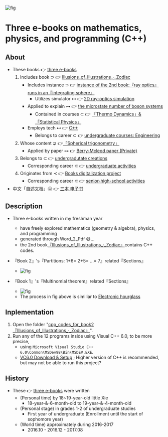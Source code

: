 ![fig](https://raw.githubusercontent.com/ChenZhu-Xie/3_books_with_cpp/master/img/book_3_cover.png "『Book 3』's『Special Relativity』related『Sections』")

# Three e-books on mathematics, physics, and programming (C++)

## About
* These books 👉 [three e-books](https://github.com/ChenZhu-Xie/3_books_with_cpp)
    1. Includes book ⊃ 👉 [Illusions_of_Illustrations_·_Zodiac](https://github.com/ChenZhu-Xie/3_books_with_cpp/tree/master/cpp_codes_for_book2『Illusions_of_Illustrations_·_Zodiac』)
        * Includes instance ⊃ 👉 [instance of the 2nd book:『ray optics』runs in an『integrating sphere』](https://github.com/ChenZhu-Xie/geometric_optics_2_discrete_mathematics)
            * Utilizes simulator ⊷ 👉 [2D ray-optics simulation](https://github.com/ChenZhu-Xie/ray_optics__xcz)
        * Applied to explain ⊶ 👉 [the microstate number of boson systems](https://github.com/ChenZhu-Xie/undergraduate_courses/tree/master/03__2.1__Courses_Science\12__5.3__Email_exchange_with「Thermodynamics_and_Statistical_Physics」teacher_Li_Nan__2.5_year)
            * Contained in courses ⊂ 👉 [「Thermo Dynamics」&「Statistical Physics」](https://github.com/ChenZhu-Xie/undergraduate_courses/tree/master/03__2.1__Courses_Science\12__5.3__Email_exchange_with「Thermodynamics_and_Statistical_Physics」teacher_Li_Nan__2.5_year)
        * Employs tech ⊷ 👉 [C++](https://github.com/ChenZhu-Xie/undergraduate_courses/tree/master/04__2.2__Courses_Engineering/0__1.1__C++_Programming__0.5_year)
            * Belongs to career ⊂ 👉 [undergraduate courses: Engineering](https://github.com/ChenZhu-Xie/undergraduate_courses/tree/master/04__2.2__Courses_Engineering)
    2. Whose content ⊋ 👉[「Spherical trigonometry」](https://github.com/ChenZhu-Xie/3_books_with_cpp/tree/master/2.『Illusions_of_Illustrations_·_Zodiac』(C++).pdf)
        * Applied by paper ⊶ 👉 [Berry-Mcleod paper (Private)](https://github.com/ChenZhu-Xie/Berry_Mcleod_paper__private)
    3. Belongs to ⊂ 👉 [undergradutate creations](https://github.com/ChenZhu-Xie/undergraduate_activities/tree/master/06__3.1__Self_Creations)
        * Corresponding career ⊂ 👉 [undergraduate activities](https://github.com/ChenZhu-Xie/undergraduate_activities)
    4. Originates from ≺ 👉 [Books digitalization project](https://github.com/ChenZhu-Xie/senior-high-school_activities/tree/master/4__6.2__Books_digitalization_project__3.0_year)
        * Corresponding career ⊂ 👉 [senior-high-school activities](https://github.com/ChenZhu-Xie/senior-high-school_activities)
* 中文「自述文档」㊥ 👉 [三本 电子书](https://gitee.com/ChenZhu-Xie/3_books_with_cpp)

## Description
* Three e-books written in my freshman year
    * have freely explored mathematics (geometry & algebra), physics, and programming
    * generated through Word_2_Pdf :sweat_smile:...
    * the 2nd book[『Illusions_of_Illustrations_·_Zodiac』](https://gitee.com/ChenZhu-Xie/3_books_with_cpp/tree/master/cpp_codes_for_book2『Illusions_of_Illustrations_·_Zodiac』)contains C++ codes.

* 『Book 2』's『Partitions: 1+6= 2+5= ...= 7』related『Sections』
    * ![fig](https://raw.githubusercontent.com/ChenZhu-Xie/3_books_with_cpp/master/img/book_2-5.png "『Book 2』's『Partitions: 1+6= 2+5= ...= 7』related『Sections』")
* 『Book 1』's『Multinomial theorem』related『Sections』
    * ![fig](https://gitee.com/ChenZhu-Xie/3_books_with_cpp/raw/master/img/book_2-4.png "『Book 1』's『Multinomial theorem』related『Sections』")
    * The process in fig above is similiar to [Electronic hourglass](https://www.bilibili.com/video/BV1yj411o7Hf)

## Inplementation
1. Open the folder "[cpp_codes_for_book2『Illusions_of_Illustrations_·_Zodiac』](https://github.com/ChenZhu-Xie/3_books_with_cpp/tree/master/cpp_codes_for_book2『Illusions_of_Illustrations_·_Zodiac』)".
2. Run any of the 12 programs inside using Visual C++ 6.0, to be more precise, 
    * using `Microsoft Visual Studio C++ 6.0\Common\MSDev98\Bin\MSDEV.EXE`.
    * [VC6.0 Download & Setup](https://mp.weixin.qq.com/s/6YNbpj6RlCNh9zZd5K1wQA) ; Higher version of C++ is recommended, but may not be able to run this project?

## History
* These 👉 [three e-books](https://github.com/ChenZhu-Xie/3_books_with_cpp) were written
    * (Personal time) by 18~19-year-old little Xie
        * 18-year-&-6-month-old to 19-year-&-4-month-old 
    * (Personal stage) in grades 1-2 of undergraduate studies
        * First year of undergraduate (Enrollment until the start of sophomore year)
    * (World time) approximately during 2016-2017
        * 2016.10 - 2016.12 - 2017.08

<!-- ## Software Architecture
Software architecture description

## Installation

1.  xxxx
2.  xxxx
3.  xxxx

## Instructions

1.  xxxx
2.  xxxx
3.  xxxx

## Contribution

1.  Fork the repository
2.  Create Feat_xxx branch
3.  Commit your code
4.  Create Pull Request


## Gitee Feature

1.  You can use Readme\_XXX.md to support different languages, such as Readme\_en.md, Readme\_zh.md
2.  Gitee blog [blog.gitee.com](https://blog.gitee.com)
3.  Explore open source project [https://gitee.com/explore](https://gitee.com/explore)
4.  The most valuable open source project [GVP](https://gitee.com/gvp)
5.  The manual of Gitee [https://gitee.com/help](https://gitee.com/help)
6.  The most popular members  [https://gitee.com/gitee-stars/](https://gitee.com/gitee-stars/) -->
